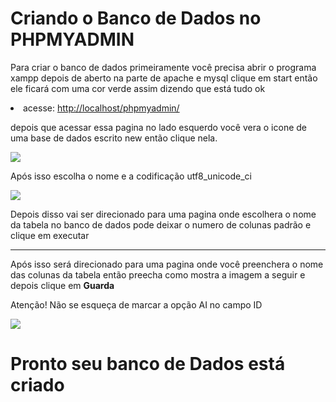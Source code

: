 Criando o Banco de Dados no PHPMYADMIN
======================================

<p>Para criar o banco de dados primeiramente você precisa abrir o programa xampp depois de aberto na parte de apache e mysql clique em start
então ele ficará com uma cor verde assim dizendo que está tudo ok</p>

<li>acesse: <a target="_blank" href="http://localhost/phpmyadmin/">http://localhost/phpmyadmin/</a></li>

<p>depois que acessar essa pagina no lado esquerdo você vera o icone de uma base de dados escrito new então clique nela.</p>

<img src="https://i.imgur.com/iVW709M.png">

<p>Após isso escolha o nome e a codificação utf8_unicode_ci</p>

<img src="https://i.imgur.com/cyAosji.png">

<p>Depois disso vai ser direcionado para uma pagina onde escolhera o nome da tabela no banco de dados pode deixar o numero de colunas padrão e clique em executar</p>

<hr>

<p>Após isso será direcionado para uma pagina onde você preenchera o nome das colunas da tabela então preecha como mostra a imagem a seguir e depois clique em <strong>Guarda</strong></p>
<p>Atenção! Não se esqueça de marcar a opção AI no campo ID</p>

<img src="https://i.imgur.com/JpEGUcF.png">

Pronto seu banco de Dados está criado
=====================================

